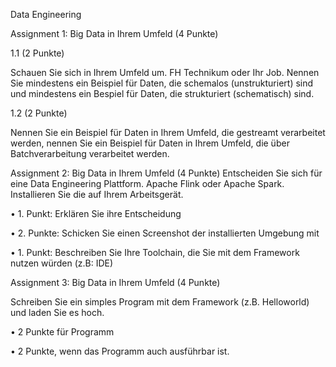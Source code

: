 Data	Engineering

Assignment	1: Big	Data in	Ihrem	Umfeld (4 Punkte)

1.1	(2	Punkte)

Schauen Sie sich in Ihrem Umfeld um. FH Technikum oder Ihr Job. Nennen Sie mindestens ein
Beispiel für Daten, die schemalos (unstrukturiert) sind und mindestens ein Bespiel für Daten, die
strukturiert (schematisch) sind.

1.2 (2	Punkte)

Nennen Sie ein Beispiel für Daten in Ihrem Umfeld, die gestreamt verarbeitet werden, nennen Sie ein
Beispiel für Daten in Ihrem Umfeld, die über Batchverarbeitung verarbeitet werden.

Assignment	2: Big	Data in	Ihrem	Umfeld (4 Punkte)
Entscheiden Sie sich für eine Data Engineering Plattform. Apache Flink oder Apache Spark.
Installieren Sie die auf Ihrem Arbeitsgerät.

• 1. Punkt: Erklären Sie ihre Entscheidung

• 2. Punkte: Schicken Sie einen Screenshot der installierten Umgebung mit

• 1. Punkt: Beschreiben Sie Ihre Toolchain, die Sie mit dem Framework nutzen würden (z.B:
IDE)

Assignment	3: Big	Data in	Ihrem	Umfeld (4 Punkte)

Schreiben Sie ein simples Program mit dem Framework (z.B. Helloworld) und laden Sie es hoch.

• 2 Punkte für Programm

• 2 Punkte, wenn das Programm auch ausführbar ist.
